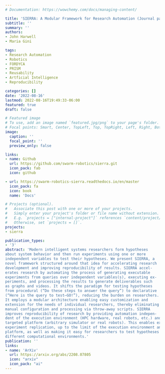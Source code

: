 ```yaml
---
# Documentation: https://wowchemy.com/docs/managing-content/

title: 'SIERRA: A Modular Framework for Research Automation (Journal paper)'
subtitle: ''
summary: ''
authors:
- John Harwell
- Maria Gini

tags:
- Research Automation
- Robotics
- FORDYCA
- PRISM
- Reusability
- Artficial Intelligence
- Reproducibility

categories: []
date: '2022-08-16'
lastmod: 2022-08-16T19:49:33-06:00
featured: true
draft: false

# Featured image
# To use, add an image named `featured.jpg/png` to your page's folder.
# Focal points: Smart, Center, TopLeft, Top, TopRight, Left, Right, BottomLeft, Bottom, BottomRight.
image:
  caption: ''
  focal_point: ''
  preview_only: false

links:
- name: Github
  url: https://github.com/swarm-robotics/sierra.git
  icon_pack: fab
  icon: github

- url: https://swarm-robotics-sierra.readthedocs.io/en/master
  icon_pack: fa
  icon: book
  name: 'Docs'

# Projects (optional).
#   Associate this post with one or more of your projects.
#   Simply enter your project's folder or file name without extension.
#   E.g. `projects = ["internal-project"]` references `content/project/deep-learning/index.md`.
#   Otherwise, set `projects = []`.
projects:
- sierra

publication_types:
- '3'
abstract: 'Modern intelligent systems researchers form hypotheses
about system behavior and then run experiments using one or more
independent variables to test their hypotheses. We present SIERRA, a
novel framework structured around that idea for accelerating research
development and improving reproducibility of results. SIERRA accel-
erates research by automating the process of generating executable
experiments from queries over independent variables(s), executing ex-
periments, and processing the results to generate deliverables such
as graphs and videos. It shifts the paradigm for testing hypotheses
from procedural (“Do these steps to answer the query”) to declarative
(“Here is the query to test–GO!”), reducing the burden on researchers.
It employs a modular architecture enabling easy customization and
extension for the needs of individual researchers, thereby eliminating
manual configuration and processing via throw-away scripts. SIERRA
improves reproducibility of research by providing automation indepen-
dent of the execution environment (HPC hardware, real robots, etc.) and
targeted platform (arbitrary simulator or real robots). This enables exact
experiment replication, up to the limit of the execution environment and
platform, as well as making it easy for researchers to test hypotheses in
different computational environments.'
publication: ''
links:
- name: 'ArXiv'
  url: https://arxiv.org/abs/2208.07805
  icon: "arxiv"
  icon_pack: "ai"
---
```

